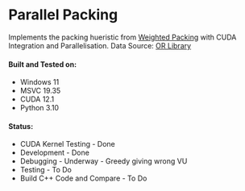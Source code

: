 # Parallel Packing

Implements the packing hueristic from [Weighted Packing](https://github.com/nanthamanish/WeightedPacking) with CUDA Integration and Parallelisation.
Data Source: [OR Library](http://people.brunel.ac.uk/~mastjjb/jeb/orlib/conloadinfo.html)

#### Built and Tested on:
+ Windows 11
+ MSVC 19.35
+ CUDA 12.1
+ Python 3.10

#### Status:
+ CUDA Kernel Testing - Done
+ Development - Done
+ Debugging - Underway - Greedy giving wrong VU
+ Testing - To Do
+ Build C++ Code and Compare - To Do

